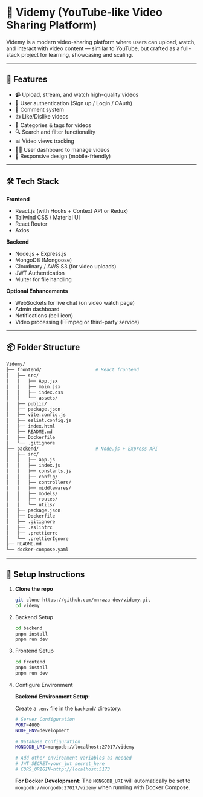 # 🎥 Videmy (YouTube-like Video Sharing Platform)

Videmy is a modern video-sharing platform where users can upload, watch, and interact with video content — similar to YouTube, but crafted as a full-stack project for learning, showcasing and scaling.

---

## 🚀 Features

- 📹 Upload, stream, and watch high-quality videos
- 👤 User authentication (Sign up / Login / OAuth)
- 💬 Comment system
- 👍 Like/Dislike videos
- 📁 Categories & tags for videos
- 🔍 Search and filter functionality
- 📊 Video views tracking
- 🧑‍💼 User dashboard to manage videos
- 📱 Responsive design (mobile-friendly)

---

## 🛠 Tech Stack

**Frontend**

- React.js (with Hooks + Context API or Redux)
- Tailwind CSS / Material UI
- React Router
- Axios

**Backend**

- Node.js + Express.js
- MongoDB (Mongoose)
- Cloudinary / AWS S3 (for video uploads)
- JWT Authentication
- Multer for file handling

**Optional Enhancements**

- WebSockets for live chat (on video watch page)
- Admin dashboard
- Notifications (bell icon)
- Video processing (FFmpeg or third-party service)

---

## 📦 Folder Structure
```bash
Videmy/
├── frontend/                    # React frontend
│   ├── src/
│   │   ├── App.jsx
│   │   ├── main.jsx
│   │   ├── index.css
│   │   └── assets/
│   ├── public/
│   ├── package.json
│   ├── vite.config.js
│   ├── eslint.config.js
│   ├── index.html
│   ├── README.md
│   ├── Dockerfile
│   └── .gitignore
├── backend/                     # Node.js + Express API
│   ├── src/
│   │   ├── app.js
│   │   ├── index.js
│   │   ├── constants.js
│   │   ├── config/
│   │   ├── controllers/
│   │   ├── middlewares/
│   │   ├── models/
│   │   ├── routes/
│   │   └── utils/
│   ├── package.json
│   ├── Dockerfile
│   ├── .gitignore
│   ├── .eslintrc
│   ├── .prettierrc
│   └── .prettierIgnore
├── README.md
└── docker-compose.yaml
```
---

## 🧪 Setup Instructions

1. **Clone the repo**
   ```bash
   git clone https://github.com/mnraza-dev/videmy.git
   cd videmy

   ```
2. Backend Setup

   ```bash
   cd backend
   pnpm install
   pnpm run dev

   ```

3. Frontend Setup

   ```bash
   cd frontend
   pnpm install
   pnpm run dev
   ```

4. Configure Environment
   
   **Backend Environment Setup:**
   
   Create a `.env` file in the `backend/` directory:
   ```bash
   # Server Configuration
   PORT=4000
   NODE_ENV=development
   
   # Database Configuration
   MONGODB_URI=mongodb://localhost:27017/videmy
   
   # Add other environment variables as needed
   # JWT_SECRET=your_jwt_secret_here
   # CORS_ORIGIN=http://localhost:5173
   ```
   
   **For Docker Development:**
   The `MONGODB_URI` will automatically be set to `mongodb://mongodb:27017/videmy` when running with Docker Compose.
